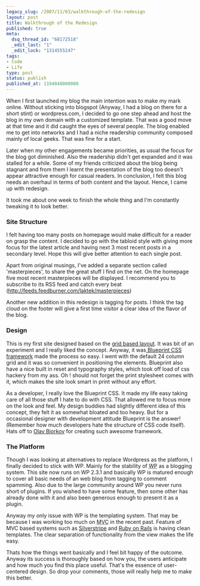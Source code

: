```yaml
---
legacy_slug: /2007/11/03/walkthrough-of-the-redesign
layout: post
title: Walkthrough of the Redesign
published: true
meta:
  dsq_thread_id: "68172518"
  _edit_last: "1"
  _edit_lock: "1314555247"
tags:
- Code
- Life
type: post
status: publish
published_at: 1194048000000
---
```

When I first launched my blog the main intention was to make my mark online. Without sticking into blogspot (Anyway, I had a blog on there for a short stint) or wordpress.com,  I decided to go one step ahead and host the blog in my own domain with a customized template. That was a good move at that time and it did caught the eyes of several people. The blog enabled me to get into networks and I had a niche readership community composed mainly of local geeks. That was fine for a start.

Later when my other engagements became priorities, as usual the focus for the blog got diminished.  Also the readership didn't get expanded and it was stalled for a while. Some of my friends criticized about the blog being stagnant and from them I learnt the presentation of the blog too doesn't appear attractive enough for casual readers. In conclusion, I felt this blog needs an overhaul in terms of both content and the layout. Hence, I came up with redesign.

It took me about one week to finish the whole thing and I'm constantly tweaking it to look better.
<h3>Site Structure</h3>
I felt having too many posts on homepage would make difficult for a reader on grasp the content. I decided to go with the tabloid style with giving more focus for the latest article and having next 3 most recent posts in a secondary level. Hope this will give better attention to each single post.

Apart from original musings, I've added a separate section called 'masterpieces', to share the great stuff I find on the net. On the homepage five most recent masterpieces will be displayed. I recommend you to subscribe to its RSS feed and catch every beat (<a href="http://feeds.feedburner.com/laktek/masterpieces">http://feeds.feedburner.com/laktek/masterpieces</a>)

Another new addition in this redesign is tagging for posts. I think the tag cloud on the footer will give a first time visitor a clear idea of the flavor of the blog.
<h3>Design</h3>
This is my first site designed based on the <a href="http://www.subtraction.com/archives/2007/0318_oh_yeeaahh.php">grid based layout</a>. It was bit of an experiment and I really liked the concept. Anyway, it was<a href="http://code.google.com/p/blueprintcss/"> Blueprint CSS framework</a> made the process so easy. I went with the default 24 column grid and it was so convenient in positioning the elements. Blueprint also have a nice built in reset and typography styles, which took off load of css hackery from my ass. Oh ! should not forget the print stylesheet comes with it, which makes the site look smart in print without any effort.

As a developer, I really love the Blueprint CSS. It made my life easy taking care of all those stuff I hate to do with CSS. That allowed me to focus more on the look and feel. My design buddies had slightly different idea of this concept, they felt it as somewhat bloated and too heavy. But for a occasional designer with development attitude Blueprint is the answer! (Remember how much developers hate the structure of CSS code itself). Hats off to <a href="http://bjorkoy.com/">Olav Bjorkoy</a> for creating such awesome framework.
<h3>The Platform</h3>
Though I was looking at alternatives to replace Wordpress as the platform, I finally decided to stick with WP. Mainly for the stability of <acronym title="Wordpress">WP</acronym> as a blogging system. This site now runs on WP 2.3.1 and basically WP is matured enough to cover all basic needs of an web blog from tagging to comment spamming. Also due to the large community around WP you never runs short of plugins. If you wished to have some feature, then some other has already done with it and also been generous enough to present it as a plugin.

Anyway my only issue with WP is the templating system. That may be because I was working too much on <acronym title="Model, View, Controller">MVC</acronym> in the recent past. Feature of MVC based systems such as <a href="http://www.silverstripe.com">Silverstripe</a> and <a href="http://www.rubyonrails.com">Ruby on Rails</a> is having clean templates. The clear separation of functionality from the view makes the life easy.

Thats how the things went basically and I feel bit happy of the outcome. Anyway its success is thoroughly based on how you, the users anticipate and how much you find this place useful. That's the essence of user-centered design. So drop your comments, those will really help me to make this better.
